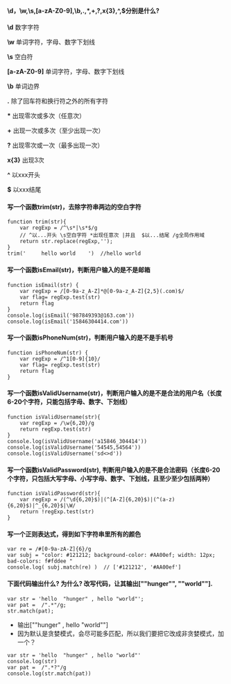#### \d，\w,\s,[a-zA-Z0-9],\b,.,*,+,?,x{3},^,$分别是什么?
**\d** 数字字符

**\w** 单词字符，字母、数字下划线

**\s** 空白符

**[a-zA-Z0-9]** 单词字符，字母、数字下划线

**\b** 单词边界

**.** 除了回车符和换行符之外的所有字符

**\*** 出现零次或多次（任意次）

**+** 出现一次或多次（至少出现一次）

**?** 出现零次或一次（最多出现一次）

**x{3}** 出现3次

**^** 以xxx开头

**$** 	以xxx结尾



#### 写一个函数trim(str)，去除字符串两边的空白字符
```
function trim(str){
    var regExp = /^\s*|\s*$/g    
    // ^以...开头 \s空白字符 *出现任意次 |并且  $以...结尾 /g全局作用域
    return str.replace(regExp,'');
}
trim('     hello world    ')  //hello world
```


#### 写一个函数isEmail(str)，判断用户输入的是不是邮箱
```
function isEmail(str) {
    var regExp = /[0-9a-z_A-Z]*@[0-9a-z_A-Z]{2,5}(.com)$/
    var flag= regExp.test(str)
    return flag
}
console.log(isEmail('987849393@163.com'))
console.log(isEmail('15846304414.com'))
```


#### 写一个函数isPhoneNum(str)，判断用户输入的是不是手机号
```
function isPhoneNum(str) {
    var regExp = /^1[0-9]{10}/
    var flag= regExp.test(str)
    return flag
}
```


#### 写一个函数isValidUsername(str)，判断用户输入的是不是合法的用户名（长度6-20个字符，只能包括字母、数字、下划线）
```
function isValidUsername(str){
    var regExp = /\w{6,20}/g
    return regExp.test(str)
}
console.log(isValidUsername('a15846_304414'))
console.log(isValidUsername('54545,54564'))
console.log(isValidUsername('sd<>d'))
```

#### 写一个函数isValidPassword(str), 判断用户输入的是不是合法密码（长度6-20个字符，只包括大写字母、小写字母、数字、下划线，且至少至少包括两种）
```
function isValidPassword(str){
    var regExp = /(^\d{6,20}$)|(^[A-Z]{6,20}$)|(^(a-z){6,20}$)|^_{6,20}$|\W/
    return !regExp.test(str)
}
```

#### 写一个正则表达式，得到如下字符串里所有的颜色
```
var re = /#[0-9a-zA-Z]{6}/g
var subj = "color: #121212; background-color: #AA00ef; width: 12px; bad-colors: f#fddee "
console.log( subj.match(re) )  // ['#121212', '#AA00ef']
```


#### 下面代码输出什么? 为什么? 改写代码，让其输出[""hunger"", ""world""].
```
var str = 'hello  "hunger" , hello "world"';
var pat =  /".*"/g;
str.match(pat);
```

- 输出[""hunger" , hello "world""]
- 因为默认是贪婪模式，会尽可能多匹配，所以我们要把它改成非贪婪模式，加一个？
```
var str = 'hello  "hunger" , hello "world"'
console.log(str)
var pat =  /".*?"/g
console.log(str.match(pat))
```